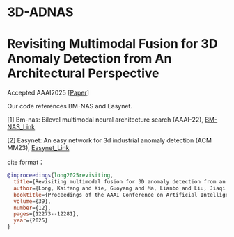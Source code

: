 # 3D-ADNAS
# Revisiting Multimodal Fusion for 3D Anomaly Detection from An Architectural Perspective 
Accepted AAAI2025 [<a href="https://ojs.aaai.org/index.php/AAAI/article/view/33337">Paper</a>]

Our code references BM-NAS and Easynet.

[1] Bm-nas: Bilevel multimodal neural architecture search (AAAI-22), <a href="https://github.com/Somedaywilldo/BM-NAS">BM-NAS_Link</a> 

[2] Easynet: An easy network for 3d industrial anomaly detection (ACM MM23), <a href="https://github.com/TaoTao9/EasyNet">Easynet_Link</a> 

cite format：
```bibtex
@inproceedings{long2025revisiting,
  title={Revisiting multimodal fusion for 3D anomaly detection from an architectural perspective},
  author={Long, Kaifang and Xie, Guoyang and Ma, Lianbo and Liu, Jiaqi and Lu, Zhichao},
  booktitle={Proceedings of the AAAI Conference on Artificial Intelligence},
  volume={39},
  number={12},
  pages={12273--12281},
  year={2025}
}
```
